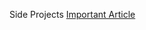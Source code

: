 Side Projects
[Important Article](https://medium.com/@ericsiegel_55495/why-withdrawing-from-college-was-the-best-decision-i-ever-made-64fc2db95fd7)
